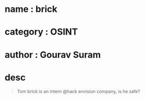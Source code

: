 # name : brick
# category : OSINT
# author : Gourav Suram

# desc

> Tom brick is an intern @hack envision company, is he safe?
